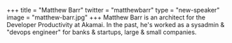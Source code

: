 +++
title = "Matthew Barr"
twitter = "matthewbarr"
type = "new-speaker"
image = "matthew-barr.jpg"
+++
Matthew Barr is an architect for the Developer Productivity at Akamai.  In the past, he's worked as a sysadmin & "devops engineer" for banks & startups, large & small companies.